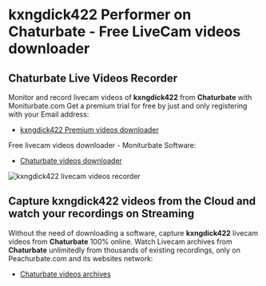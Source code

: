 # kxngdick422 Performer on Chaturbate - Free LiveCam videos downloader

## Chaturbate Live Videos Recorder

Monitor and record livecam videos of **kxngdick422** from **Chaturbate** with Moniturbate.com
Get a premium trial for free by just and only registering with your Email address:
* [kxngdick422 Premium videos downloader](https://moniturbate.com/request-demo-licence-key.html)

Free livecam videos downloader - Moniturbate Software:
* [Chaturbate videos downloader](https://moniturbate.com/moniturbate-download-software.html)

![kxngdick422 livecam videos recorder](https://peachurnet.com/templates/moniturbate-software.png)


## Capture kxngdick422 videos from the Cloud and watch your recordings on Streaming

Without the need of downloading a software, capture **kxngdick422** livecam videos from **Chaturbate** 100% online.
Watch Livecam archives from **Chaturbate** unlimitedly from thousands of existing recordings, only on Peachurbate.com and its websites network:
* [Chaturbate videos archives](https://peachurnet.com/)